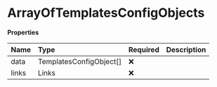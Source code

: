 # ArrayOfTemplatesConfigObjects

**Properties**

| Name  | Type                    | Required | Description |
| :---- | :---------------------- | :------- | :---------- |
| data  | TemplatesConfigObject[] | ❌       |             |
| links | Links                   | ❌       |             |
